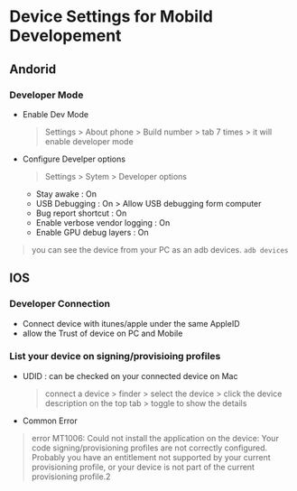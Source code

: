 # Device Settings for Mobild Developement

## Andorid
### Developer Mode
- Enable Dev Mode
  > Settings > About phone > Build number > tab 7 times > it will enable developer mode

- Configure Develper options
  > Settings > Sytem > Developer options
  - Stay awake : On
  - USB Debugging : On > Allow USB debugging form computer
  - Bug report shortcut : On
  - Enable verbose vendor logging : On
  - Enable GPU debug layers : On

> you can see the device from your PC as an adb devices.
> ``` adb devices ```

## IOS
### Developer Connection
- Connect device with itunes/apple under the same AppleID
- allow the Trust of device on PC and Mobile

### List your device on signing/provisioing profiles
- UDID : can be checked on your connected device on Mac
  > connect a device > finder > select the device > click the device description on the top tab > toggle to show the details
   
- Common Error
> error MT1006: Could not install the application on the device: Your code signing/provisioning profiles are not correctly configured. Probably you have an entitlement not supported by your current provisioning profile, or your device is not part of the current provisioning profile.2

